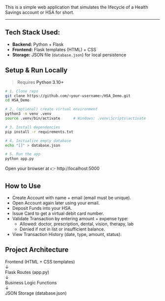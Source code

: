 This is a simple web application that simulates the lifecycle of a Health Savings account or HSA for short. 

---

## Tech Stack Used:
- **Backend:** Python + Flask  
- **Frontend:** Flask templates (HTML) + CSS  
- **Storage:** JSON file (`database.json`) for local persistence  

## Setup & Run Locally

> Requires **Python 3.10+**

```bash
# 1. Clone repo
git clone https://github.com/<your-username>/HSA_Demo.git
cd HSA_Demo

# 2. (optional) create virtual environment
python3 -m venv .venv
source .venv/bin/activate      # Windows: .venv\Scripts\activate

# 3. Install dependencies
pip install -r requirements.txt

# 4. Initialize empty database
echo "[]" > database.json

# 5. Run the app
python app.py 

```
Open your browser at 👉 http://localhost:5000

## How to Use
- Create Account with name + email (email must be unique).
- Open Account again later using your email.
- Deposit Funds into your HSA.
- Issue Card to get a virtual debit card number.
- Validate Transaction by entering amount + expense type:
  - Allowed: doctor, prescription, dental, vision, therapy, lab
  - Denied if not in list or insufficient balance.
- View Transaction History (date, type, amount, status).

## Project Architecture
Frontend (HTML + CSS templates)  
↓  
Flask Routes (app.py)  
↓  
Business Logic Functions  
↓  
JSON Storage (database.json)

